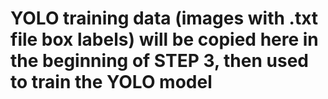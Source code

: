 # YOLO training data (images with .txt file box labels) will be copied here in the beginning of STEP 3, then used to train the YOLO model